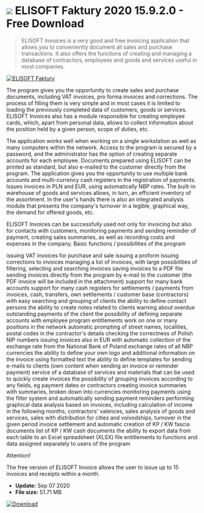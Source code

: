 # ![](https://cdn.softexe.net/static/icon/e/elisoft-faktury-8194.png) ELISOFT Faktury 2020 15.9.2.0 - Free Download

> ELISOFT Invoices is a very good and free invoicing application that allows you to conveniently document all sales and purchase transactions. It also offers the functions of creating and managing a database of contractors, employees and goods and services useful in most companies.

[![ELISOFT Faktury](https://gallery.dpcdn.pl/imgc/Tools/8850/g_-_420x350_1.5_-_x20171027130658_0.png)](https://softexe.net/win/business/billing/elisoft-faktury:hpad.html)

The program gives you the opportunity to create sales and purchase documents, including VAT invoices, pro forma invoices and corrections. The process of filling them is very simple and in most cases it is limited to loading the previously completed data of customers, goods or services. ELISOFT Invoices also has a module responsible for creating employee cards, which, apart from personal data, allows to collect information about the position held by a given person, scope of duties, etc.
 
 The application works well when working on a single workstation as well as many computers within the network. Access to the program is secured by a password, and the administrator has the option of creating separate accounts for each employee. Documents prepared using ELISOFT can be printed as standard, but also e-mailed to the customer directly from the program. The application gives you the opportunity to use multiple bank accounts and multi-currency cash registers in the registration of payments. Issues invoices in PLN and EUR, using automatically NBP rates. The built-in warehouse of goods and services allows, in turn, an efficient inventory of the assortment. In the user's hands there is also an integrated analysis module that presents the company's turnover in a legible, graphical way, the demand for offered goods, etc.
 
 ELISOFT Invoices can be successfully used not only for invoicing but also for contacts with customers, monitoring payments and sending reminder of payment, creating sales summaries, as well as recording costs and expenses in the company. Basic functions / possibilities of the program
 
 issuing VAT invoices for purchase and sale
 issuing a proform
 issuing corrections to invoices
 managing a list of invoices, with large possibilities of filtering, selecting and searching invoices
 saving invoices to a PDF file
 sending invoices directly from the program by e-mail to the customer (the PDF invoice will be included in the attachment)
 support for many bank accounts
 support for many cash registers for settlements / payments from invoices, cash, transfers, own settlements / customer base (contractors) with easy searching and grouping of clients
 the ability to define contact persons
 the ability to create notes related to clients
 warning about overdue outstanding payments of the client
 the possibility of defining separate accounts with employee program entitlements
 work on one or many positions in the network
 automatic prompting of street names, localities, postal codes in the contractor's details
 checking the correctness of Polish NIP numbers
 issuing invoices also in EUR with automatic collection of the exchange rate from the National Bank of Poland
 exchange rates of all NBP currencies
 the ability to define your own logo and additional information on the invoice using formatted text
 the ability to define templates for sending e-mails to clients (own content when sending an invoice or reminder payment)
 service of a database of services and materials that can be used to quickly create invoices
 the possibility of grouping invoices according to any fields, eg payment dates or contractors
 creating invoice summaries with summaries, broken down into currencies
 monitoring payments using the filter system and automatically sending payment reminders
 performing graphical data analysis based on invoices, including calculation of income in the following months, contractors' valences, sales analysis of goods and services, sales with distribution for cities and voivodships, turnover in the given period
 invoice settlement and automatic creation of KP / KW fascia documents
 list of KP / KW cash documents
 the ability to export data from each table to an Excel spreadsheet (XLSX) file
 entitlements to functions and data assigned separately to users of the program
 
 Attention!
 
 The free version of ELISOFT Invoice allows the user to issue up to 15 invoices and receipts within a month.


- **Update:** Sep 07 2020
- **File size:** 51.71 MB

[![Download](https://cdn.softexe.net/static/img/download.png)](https://softexe.net/win/business/billing/elisoft-faktury:hpad.html)

